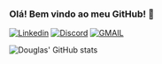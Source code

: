 ### Olá! Bem vindo ao meu GitHub! 👋


[![Linkedin](https://img.shields.io/badge/LinkedIn-0077B5?style=for-the-badge&logo=linkedin&logoColor=white)](https://www.linkedin.com/in/douglas-costa-beber-scherer-8ab146242/) [![Discord](https://img.shields.io/badge/Discord-7289DA?style=for-the-badge&logo=discord&logoColor=white)](discordapp.com/users/399724118016000001)
[![GMAIL](https://img.shields.io/badge/Gmail-D14836?style=for-the-badge&logo=gmail&logoColor=white)](mailto:therayjuss@gmail.com)

![Douglas' GitHub stats](https://github-readme-stats.vercel.app/api?username=douglao03&show_icons=true&theme=dark)






